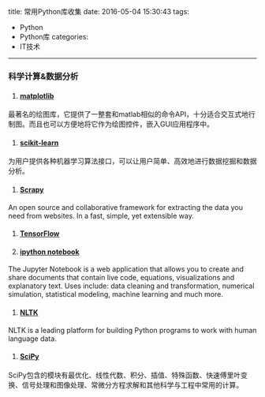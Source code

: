 title: 常用Python库收集
date: 2016-05-04 15:30:43
tags:
- Python
- Python库
categories:
- IT技术
---

### 科学计算&数据分析

1. #### [matplotlib](http://matplotlib.org/) 
最著名的绘图库，它提供了一整套和matlab相似的命令API，十分适合交互式地行制图。而且也可以方便地将它作为绘图控件，嵌入GUI应用程序中。
1. #### [scikit-learn](http://scikit-learn.org/stable/) 
为用户提供各种机器学习算法接口，可以让用户简单、高效地进行数据挖掘和数据分析。
1. #### [Scrapy](http://scrapy.org/) 
An open source and collaborative framework for extracting the data you need from websites.
In a fast, simple, yet extensible way.
1. #### [TensorFlow](http://tensorflow.org/) 
1. #### [ipython notebook](http://jupyter.org/)
The Jupyter Notebook is a web application that allows you to create and share documents that contain live code, equations, visualizations and explanatory text. Uses include: data cleaning and transformation, numerical simulation, statistical modeling, machine learning and much more.
1. #### [NLTK](http://www.nltk.org/) 
NLTK is a leading platform for building Python programs to work with human language data.
1. #### [SciPy](https://www.scipy.org/)
SciPy包含的模块有最优化、线性代数、积分、插值、特殊函数、快速傅里叶变换、信号处理和图像处理、常微分方程求解和其他科学与工程中常用的计算。
